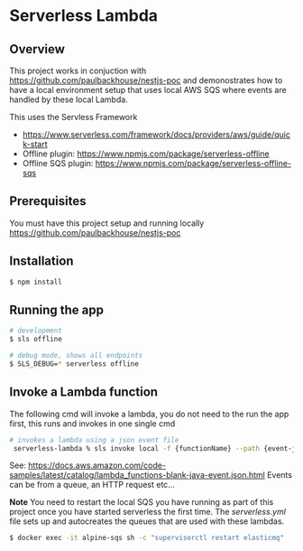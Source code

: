 # Serverless Lambda


## Overview
This project works in conjuction with https://github.com/paulbackhouse/nestjs-poc and demonostrates how to have a local environment setup that uses local AWS SQS where events are handled by these local Lambda.

This uses the Servless Framework
- https://www.serverless.com/framework/docs/providers/aws/guide/quick-start
- Offline plugin: https://www.npmjs.com/package/serverless-offline
- Offline SQS plugin: https://www.npmjs.com/package/serverless-offline-sqs

## Prerequisites
You must have this project setup and running locally https://github.com/paulbackhouse/nestjs-poc 

## Installation

```bash
$ npm install
```

## Running the app

```bash
# development
$ sls offline

# debug mode, shows all endpoints
$ SLS_DEBUG=* serverless offline
```

## Invoke a Lambda function
The following cmd will invoke a lambda, you do not need to the run the app first, this runs and invokes in one single cmd

```bash
# invokes a lambda using a json event file
 serverless-lambda % sls invoke local -f {functionName} --path {event-json-file}
```
See: https://docs.aws.amazon.com/code-samples/latest/catalog/lambda_functions-blank-java-event.json.html
Events can be from a queue, an HTTP request etc...


**Note** You need to restart the local SQS you have running as part of this project once you have started serverless the first time. 
The *serverless.yml* file sets up and autocreates the queues that are used with these lambdas.

```bash
$ docker exec -it alpine-sqs sh -c "supervisorctl restart elasticmq"
```